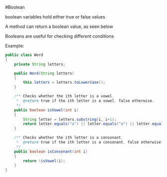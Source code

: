 #Boolean

boolean variables hold either true or false values

A method can return a boolean value, as seen below

Booleans are useful for checking different conditions

Example:

```java
public class Word
{
    private String letters;

    public Word(String letters)
    {
        this.letters = letters.toLowerCase();
    }

    /** Checks whether the ith letter is a vowel.
     *  @return true if the ith letter is a vowel, false otherwise.
     */
    public boolean isVowel(int i)
    {
        String letter = letters.substring(i, i+1);
        return letter.equals("a") || letter.equals("e") || letter.equals("i") || letter.equals("o") || letter.equals("u");
    }

    /** Checks whether the ith letter is a consonant.
     *  @return true if the ith letter is a consonant, false otherwise.
     */
    public boolean isConsonant(int i)
    {
        return !isVowel(i);
    }
}
```
